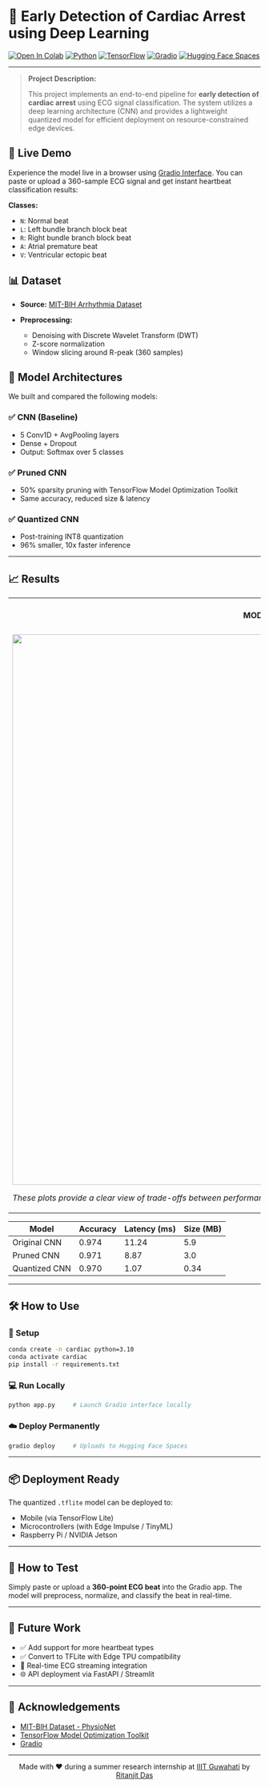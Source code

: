 # 💓 Early Detection of Cardiac Arrest using Deep Learning

[![Open In Colab](https://colab.research.google.com/assets/colab-badge.svg)](https://colab.research.google.com/drive/1uRpSNWPYPE__Nhhtnl6-anwPlyJU5OGz#scrollTo=vWpy8lJWN45l)
[![Python](https://img.shields.io/badge/Python_3.10_+-3776AB?logo=python\&logoColor=white)](https://www.python.org/)
[![TensorFlow](https://img.shields.io/badge/TensorFlow-2.x-FF6F00?logo=tensorflow)](https://tensorflow.org)
[![Gradio](https://img.shields.io/badge/Gradio-3.50+-orange?logo=gradio)](https://www.gradio.app)
[![Hugging Face Spaces](https://img.shields.io/badge/Deploy-HF_Spaces-blue?logo=huggingface)](https://huggingface.co/spaces)

---

> **Project Description:**
>
> This project implements an end-to-end pipeline for **early detection of cardiac arrest** using ECG signal classification. The system utilizes a deep learning architecture (CNN) and provides a lightweight quantized model for efficient deployment on resource-constrained edge devices.

## 🚀 Live Demo

Experience the model live in a browser using [Gradio Interface](https://c908c6d5e34fb30145.gradio.live/). You can paste or upload a 360-sample ECG signal and get instant heartbeat classification results:

**Classes:**

* `N`: Normal beat
* `L`: Left bundle branch block beat
* `R`: Right bundle branch block beat
* `A`: Atrial premature beat
* `V`: Ventricular ectopic beat

## 📊 Dataset

* **Source:** [MIT-BIH Arrhythmia Dataset](https://physionet.org/content/mitdb/1.0.0/)
* **Preprocessing:**

  * Denoising with Discrete Wavelet Transform (DWT)
  * Z-score normalization
  * Window slicing around R-peak (360 samples)

## 🧠 Model Architectures

We built and compared the following models:

### ✅ CNN (Baseline)

* 5 Conv1D + AvgPooling layers
* Dense + Dropout
* Output: Softmax over 5 classes

### ✅ Pruned CNN

* 50% sparsity pruning with TensorFlow Model Optimization Toolkit
* Same accuracy, reduced size & latency

### ✅ Quantized CNN

* Post-training INT8 quantization
* 96% smaller, 10x faster inference

---

## 📈 Results

<table>
<tr>
<td align="center">

#### MODEL BENCHMARKS

</td>
</tr>

<tr>
<td>

  <img src="https://raw.githubusercontent.com/Ritanjit/Lightweight_Model_Early_Detection_Cardiac_Arrest/main/model_comparision.png" width="1100"/>

   _These plots provide a clear view of trade-offs between performance and efficiency for deployment._

</td>
</tr>
</table>


| Model         | Accuracy | Latency (ms) | Size (MB) |
| ------------- | -------- | ------------ | --------- |
| Original CNN  | 0.974    | 11.24        | 5.9       |
| Pruned CNN    | 0.971    | 8.87         | 3.0       |
| Quantized CNN | 0.970    | 1.07         | 0.34      |

---

## 🛠 How to Use

### 🔧 Setup

```bash
conda create -n cardiac python=3.10
conda activate cardiac
pip install -r requirements.txt
```

### 💻 Run Locally

```bash
python app.py     # Launch Gradio interface locally
```

### ☁️ Deploy Permanently

```bash
gradio deploy     # Uploads to Hugging Face Spaces
```

---

## 📦 Deployment Ready

The quantized `.tflite` model can be deployed to:

* Mobile (via TensorFlow Lite)
* Microcontrollers (with Edge Impulse / TinyML)
* Raspberry Pi / NVIDIA Jetson

---

## 🧪 How to Test

Simply paste or upload a **360-point ECG beat** into the Gradio app. The model will preprocess, normalize, and classify the beat in real-time.

---

## 🔭 Future Work

* ✅ Add support for more heartbeat types
* ✅ Convert to TFLite with Edge TPU compatibility
* 🔄 Real-time ECG streaming integration
* 🌐 API deployment via FastAPI / Streamlit

---

## 🙏 Acknowledgements

* [MIT-BIH Dataset - PhysioNet](https://physionet.org/content/mitdb/1.0.0/)
* [TensorFlow Model Optimization Toolkit](https://www.tensorflow.org/model_optimization)
* [Gradio](https://gradio.app/)

---

<div align="center">

Made with ❤️ during a summer research internship at [IIIT Guwahati](https://www.iiitg.ac.in/) by [Ritanjit Das](https://github.com/ritanjit)

</div>
